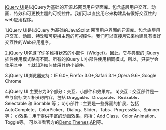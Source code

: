 [jQuery UI](https://jqueryui.com/)是以jQuery为基础的开源JS网页用户界面库。包含底层用户交互、动画、特效和可更换主题的可视控件。我们可以直接用它来构建具有很好交互性的web应用程序。

1.jQuery UI是以jQuery 为基础的JavaScript 网页用户界面的开源库。包含底层用户交互、动画、特效和可更换主题的可视控件。我们可以直接用它来构建具有很好交互性的Web应用程序。

2.jQuery UI包含了许多维持状态的小部件（Widget）。因此，它与典型的 jQuery 插件使用模式略有不同。所有的jQuery UI小部件使用相同模式，所以，只要学会使用其中一个就知道如何使用其他小部件。

3.jQuery UI浏览器支持：IE 6.0+,Firefox 3.0+,Safari 3.1+,Opera 9.6+,Google Chrome

4.jQuery UI 主要分为3个部分：交互、小部件和效果库。
a)交互：交互部件是一些与鼠标交互相关的内容，包括 Draggable、Droppable、Resizable、Selectable 和 Sortable 等；
b)小部件：主要是一些界面的扩展，包括AutoComplete、ColorPicker、Dialog、Slider、Tabs、ProgressBar、Spinner等；
c)效果：用于提供丰富的动画效果，包括：Add Class、Color Animation、Toggle等。
可以查看官方的[Demo](http://jqueryui.com/demos/),[Themes](http://jqueryui.com/themeroller/),[API](http://api.jqueryui.com/)等。




